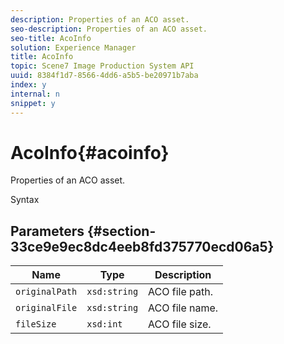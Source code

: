```yaml
---
description: Properties of an ACO asset.
seo-description: Properties of an ACO asset.
seo-title: AcoInfo
solution: Experience Manager
title: AcoInfo
topic: Scene7 Image Production System API
uuid: 8384f1d7-8566-4dd6-a5b5-be20971b7aba
index: y
internal: n
snippet: y
---
```


# AcoInfo{#acoinfo}

Properties of an ACO asset.

 Syntax 

## Parameters {#section-33ce9e9ec8dc4eeb8fd375770ecd06a5}

|  Name  | Type  | Description  |
|---|---|---|
|  `originalPath`  | `xsd:string`  | ACO file path.  |
|  `originalFile`  | `xsd:string`  | ACO file name.  |
|  `fileSize`  | `xsd:int`  | ACO file size.  |

